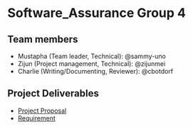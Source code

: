 # Software_Assurance Group 4
## Team members
- Mustapha (Team leader, Technical): @sammy-uno
- Zijun (Project management, Technical): @zijunmei
- Charlie (Writing/Documenting, Reviewer): @cbotdorf
## Project Deliverables
- [Project Proposal](/project_proposal.md)
- [Requirement](/Requirements_for_SSE.md)


